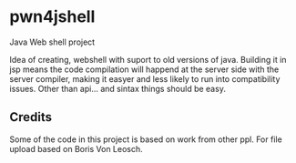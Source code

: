 # pwn4jshell
Java Web shell project

Idea of creating, webshell with suport to old versions of java. 
Building it in jsp means the code compilation will happend at the server side
with the server compiler, making it easyer and less likely to run into
compatibility issues. 
Other than api... and sintax things should be easy. 


## Credits
Some of the code in this project is based on work from other ppl. 
For file upload based on Boris Von Leosch.

